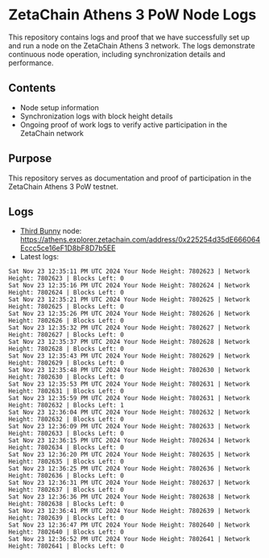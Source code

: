 # ZetaChain Athens 3 PoW Node Logs
This repository contains logs and proof that we have successfully set up and run a node on the ZetaChain Athens 3 network. The logs demonstrate continuous node operation, including synchronization details and performance.

## Contents
- Node setup information
- Synchronization logs with block height details
- Ongoing proof of work logs to verify active participation in the ZetaChain network

## Purpose
This repository serves as documentation and proof of participation in the ZetaChain Athens 3 PoW testnet.

## Logs

- [Third Bunny](https://thirdbunny.xyz/) node: https://athens.explorer.zetachain.com/address/0x225254d35dE666064Eccc5ce16eF1D8bF8D7b5EE
- Latest logs:
```
Sat Nov 23 12:35:11 PM UTC 2024 Your Node Height: 7802623 | Network Height: 7802623 | Blocks Left: 0
Sat Nov 23 12:35:16 PM UTC 2024 Your Node Height: 7802624 | Network Height: 7802624 | Blocks Left: 0
Sat Nov 23 12:35:21 PM UTC 2024 Your Node Height: 7802625 | Network Height: 7802625 | Blocks Left: 0
Sat Nov 23 12:35:26 PM UTC 2024 Your Node Height: 7802626 | Network Height: 7802626 | Blocks Left: 0
Sat Nov 23 12:35:32 PM UTC 2024 Your Node Height: 7802627 | Network Height: 7802627 | Blocks Left: 0
Sat Nov 23 12:35:37 PM UTC 2024 Your Node Height: 7802628 | Network Height: 7802628 | Blocks Left: 0
Sat Nov 23 12:35:43 PM UTC 2024 Your Node Height: 7802629 | Network Height: 7802629 | Blocks Left: 0
Sat Nov 23 12:35:48 PM UTC 2024 Your Node Height: 7802630 | Network Height: 7802630 | Blocks Left: 0
Sat Nov 23 12:35:53 PM UTC 2024 Your Node Height: 7802631 | Network Height: 7802631 | Blocks Left: 0
Sat Nov 23 12:35:59 PM UTC 2024 Your Node Height: 7802631 | Network Height: 7802632 | Blocks Left: 1
Sat Nov 23 12:36:04 PM UTC 2024 Your Node Height: 7802632 | Network Height: 7802632 | Blocks Left: 0
Sat Nov 23 12:36:09 PM UTC 2024 Your Node Height: 7802633 | Network Height: 7802633 | Blocks Left: 0
Sat Nov 23 12:36:15 PM UTC 2024 Your Node Height: 7802634 | Network Height: 7802634 | Blocks Left: 0
Sat Nov 23 12:36:20 PM UTC 2024 Your Node Height: 7802635 | Network Height: 7802635 | Blocks Left: 0
Sat Nov 23 12:36:25 PM UTC 2024 Your Node Height: 7802636 | Network Height: 7802636 | Blocks Left: 0
Sat Nov 23 12:36:31 PM UTC 2024 Your Node Height: 7802637 | Network Height: 7802637 | Blocks Left: 0
Sat Nov 23 12:36:36 PM UTC 2024 Your Node Height: 7802638 | Network Height: 7802638 | Blocks Left: 0
Sat Nov 23 12:36:41 PM UTC 2024 Your Node Height: 7802639 | Network Height: 7802639 | Blocks Left: 0
Sat Nov 23 12:36:47 PM UTC 2024 Your Node Height: 7802640 | Network Height: 7802640 | Blocks Left: 0
Sat Nov 23 12:36:52 PM UTC 2024 Your Node Height: 7802641 | Network Height: 7802641 | Blocks Left: 0
```
